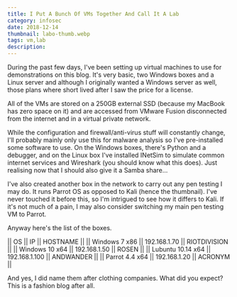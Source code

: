 ```yaml
---
title: I Put A Bunch Of VMs Together And Call It A Lab
category: infosec
date: 2018-12-14
thumbnail: labo-thumb.webp
tags: vm,lab
description:
---
```


During the past few days, I've been setting up virtual machines to use for demonstrations on this blog. It's very basic, two Windows boxes and a Linux server and although I originally wanted a Windows server as well, those plans where short lived after I saw the price for a license.

All of the VMs are stored on a 250GB external SSD (because my MacBook has zero space on it) and are accessed from VMware Fusion disconnected from the internet and in a virtual private network.

While the configuration and firewall/anti-virus stuff will constantly change, I'll probably mainly only use this for malware analysis so I've pre-installed some software to use. On the Windows boxes, there's Python and a debugger, and on the Linux box I've installed INetSim to simulate common internet services and Wireshark (you should know what this does). Just realising now that I should also give it a Samba share...

I've also created another box in the network to carry out any pen testing I may do. It runs Parrot OS as opposed to Kali (hence the thumbnail). I've never touched it before this, so I'm intrigued to see how it differs to Kali. If it's not much of a pain, I may also consider switching my main pen testing VM to Parrot.

Anyway here's the list of the boxes.

|| OS || IP || HOSTNAME ||
|| Windows 7 x86 || 192.168.1.70 || RIOTDIVISION ||
|| Windows 10 x64 || 192.168.1.50 || ROSEN ||
|| Lubuntu 10.14 x64 || 192.168.1.100 || ANDWANDER ||
|| Parrot 4.4 x64 || 192.168.1.20 || ACRONYM ||

And yes, I did name them after clothing companies. What did you expect? This is a fashion blog after all.


